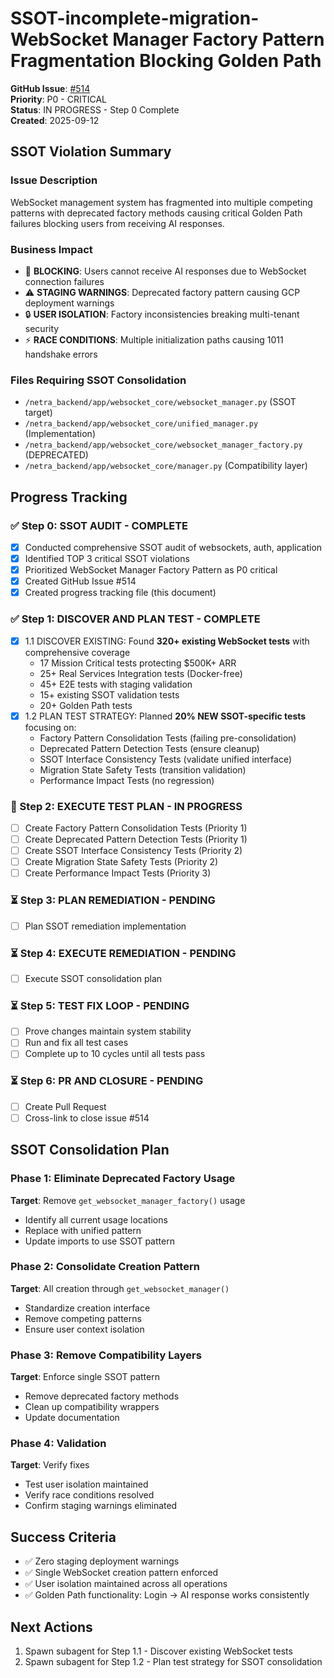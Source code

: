# SSOT-incomplete-migration-WebSocket Manager Factory Pattern Fragmentation Blocking Golden Path

**GitHub Issue**: [#514](https://github.com/netra-systems/netra-apex/issues/514)  
**Priority**: P0 - CRITICAL  
**Status**: IN PROGRESS - Step 0 Complete  
**Created**: 2025-09-12

## SSOT Violation Summary

### Issue Description
WebSocket management system has fragmented into multiple competing patterns with deprecated factory methods causing critical Golden Path failures blocking users from receiving AI responses.

### Business Impact
- 🚨 **BLOCKING**: Users cannot receive AI responses due to WebSocket connection failures  
- ⚠️ **STAGING WARNINGS**: Deprecated factory pattern causing GCP deployment warnings
- 🔒 **USER ISOLATION**: Factory inconsistencies breaking multi-tenant security
- ⚡ **RACE CONDITIONS**: Multiple initialization paths causing 1011 handshake errors

### Files Requiring SSOT Consolidation
- `/netra_backend/app/websocket_core/websocket_manager.py` (SSOT target)
- `/netra_backend/app/websocket_core/unified_manager.py` (Implementation)  
- `/netra_backend/app/websocket_core/websocket_manager_factory.py` (DEPRECATED)
- `/netra_backend/app/websocket_core/manager.py` (Compatibility layer)

## Progress Tracking

### ✅ Step 0: SSOT AUDIT - COMPLETE
- [x] Conducted comprehensive SSOT audit of websockets, auth, application
- [x] Identified TOP 3 critical SSOT violations
- [x] Prioritized WebSocket Manager Factory Pattern as P0 critical
- [x] Created GitHub Issue #514
- [x] Created progress tracking file (this document)

### ✅ Step 1: DISCOVER AND PLAN TEST - COMPLETE
- [x] 1.1 DISCOVER EXISTING: Found **320+ existing WebSocket tests** with comprehensive coverage
  - 17 Mission Critical tests protecting $500K+ ARR
  - 25+ Real Services Integration tests (Docker-free)
  - 45+ E2E tests with staging validation
  - 15+ existing SSOT validation tests
  - 20+ Golden Path tests
- [x] 1.2 PLAN TEST STRATEGY: Planned **20% NEW SSOT-specific tests** focusing on:
  - Factory Pattern Consolidation Tests (failing pre-consolidation)
  - Deprecated Pattern Detection Tests (ensure cleanup)
  - SSOT Interface Consistency Tests (validate unified interface)
  - Migration State Safety Tests (transition validation)
  - Performance Impact Tests (no regression)

### 🔄 Step 2: EXECUTE TEST PLAN - IN PROGRESS
- [ ] Create Factory Pattern Consolidation Tests (Priority 1)
- [ ] Create Deprecated Pattern Detection Tests (Priority 1)
- [ ] Create SSOT Interface Consistency Tests (Priority 2)
- [ ] Create Migration State Safety Tests (Priority 2)
- [ ] Create Performance Impact Tests (Priority 3)

### ⏳ Step 3: PLAN REMEDIATION - PENDING
- [ ] Plan SSOT remediation implementation

### ⏳ Step 4: EXECUTE REMEDIATION - PENDING
- [ ] Execute SSOT consolidation plan

### ⏳ Step 5: TEST FIX LOOP - PENDING
- [ ] Prove changes maintain system stability
- [ ] Run and fix all test cases
- [ ] Complete up to 10 cycles until all tests pass

### ⏳ Step 6: PR AND CLOSURE - PENDING
- [ ] Create Pull Request
- [ ] Cross-link to close issue #514

## SSOT Consolidation Plan

### Phase 1: Eliminate Deprecated Factory Usage
**Target**: Remove `get_websocket_manager_factory()` usage
- Identify all current usage locations
- Replace with unified pattern
- Update imports to use SSOT pattern

### Phase 2: Consolidate Creation Pattern  
**Target**: All creation through `get_websocket_manager()`
- Standardize creation interface
- Remove competing patterns
- Ensure user context isolation

### Phase 3: Remove Compatibility Layers
**Target**: Enforce single SSOT pattern
- Remove deprecated factory methods
- Clean up compatibility wrappers
- Update documentation

### Phase 4: Validation
**Target**: Verify fixes
- Test user isolation maintained
- Verify race conditions resolved
- Confirm staging warnings eliminated

## Success Criteria  
- ✅ Zero staging deployment warnings
- ✅ Single WebSocket creation pattern enforced
- ✅ User isolation maintained across all operations
- ✅ Golden Path functionality: Login → AI response works consistently

## Next Actions
1. Spawn subagent for Step 1.1 - Discover existing WebSocket tests
2. Spawn subagent for Step 1.2 - Plan test strategy for SSOT consolidation